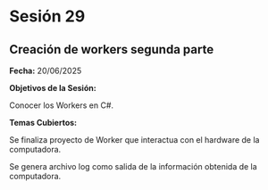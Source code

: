 # Sesión 29 #

## Creación de workers segunda parte ##

**Fecha:** 20/06/2025

**Objetivos de la Sesión:**

Conocer los Workers en C#.

**Temas Cubiertos:**

Se finaliza proyecto de Worker que interactua con el hardware de la computadora.

Se genera archivo log como salida de la información obtenida de la computadora.
